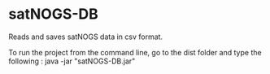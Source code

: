 # satNOGS-DB
Reads and saves satNOGS data in csv format.

To run the project from the command line, go to the dist folder and
type the following : java -jar "satNOGS-DB.jar" 
